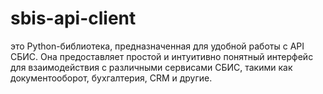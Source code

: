 # sbis-api-client
это Python-библиотека, предназначенная для удобной работы с API СБИС. Она предоставляет простой и интуитивно понятный интерфейс для взаимодействия с различными сервисами СБИС, такими как документооборот, бухгалтерия, CRM и другие.
